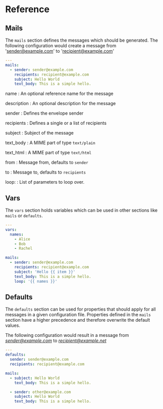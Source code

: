 # Reference

## Mails
The `mails` section defines the messages which should be generated. The
following configuration would create a message from 'sender@example.com' to
'recipient@example.com'

```yaml
---
mails:
  - sender: sender@example.com
    recipients: recipient@example.com
    subject: Hello World
    text_body: This is a simple hello.
```

name
: An optional reference name for the message

description
: An optional description for the message

sender
: Defines the envelope sender

recipients
: Defines a single or a list of recipients

subject
: Subject of the message

text_body
: A MIME part of type `text/plain`

text_html
: A MIME part of type `text/html`

from
: Message from, defaults to `sender`

to
: Message to, defaults to `recipients`

loop:
: List of parameters to loop over.

## Vars
The `vars` section holds variables which can be used in other sections
like `mails` or `defaults`.

```yaml
---
vars:
  names:
    - Alice
    - Bob
    - Rachel

mails:
  - sender: sender@example.com
    recipients: recipient@example.com
    subject: 'Hello {{ item }}'
    text_body: This is a simple hello.
    loop: '{{ names }}'
```

## Defaults
The `defaults` section can be used for properties that should apply for all
messages in a given configuration file. Properties defined in the `mails`
section have a higher precedence and therefore overwrite the default values.

The following configuration would result in a message from *sender@example.com*
to *recipient@example.net*
```yaml
---
defaults:
  sender: sender@example.com
  recipients: recipient@example.com

mails:
  - subject: Hello World
    text_body: This is a simple hello.

  - sender: other@example.com
    subject: Hello World
    text_body: This is a simple hello.
```
